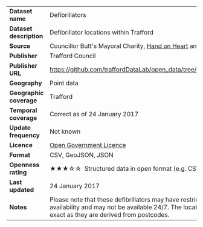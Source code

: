 <table>
<colgroup>
<col style="text-align:left;"/>
<col style="text-align:left;"/>
</colgroup>

<tbody>
<tr>
	<td style="text-align:left;"><strong>Dataset name</strong></td>
	<td style="text-align:left;">Defibrillators</td>
</tr>
<tr>
	<td style="text-align:left;"><strong>Dataset description</strong></td>
	<td style="text-align:left;">Defibrillator locations within Trafford</td>
</tr>
<tr>
	<td style="text-align:left;"><strong>Source</strong></td>
	<td style="text-align:left;"> Councillor Butt's Mayoral Charity, <a href="http://www.handonheart.org/">Hand on Heart</a> and crowd sourcing</td>
</tr>
<tr>
	<td style="text-align:left;"><strong>Publisher</strong></td>
	<td style="text-align:left;">Trafford Council</td>
</tr>
<tr>
	<td style="text-align:left;"><strong>Publisher URL</strong></td>
	<td style="text-align:left;"><a href="https://github.com/traffordDataLab/open_data/tree/master/defibrillators">https://github.com/traffordDataLab/open_data/tree/master/defibrillators</a></td>
</tr>
<tr>
	<td style="text-align:left;"><strong>Geography</strong></td>
	<td style="text-align:left;">Point data</td>
</tr>
<tr>
	<td style="text-align:left;"><strong>Geographic coverage</strong></td>
	<td style="text-align:left;">Trafford</td>
</tr>
<tr>
	<td style="text-align:left;"><strong>Temporal coverage</strong></td>
	<td style="text-align:left;">Correct as of 24 January 2017</td>
</tr>
<tr>
	<td style="text-align:left;"><strong>Update frequency</strong></td>
	<td style="text-align:left;">Not known</td>
</tr>
<tr>
	<td style="text-align:left;"><strong>Licence</strong></td>
	<td style="text-align:left;"><a href="http://www.nationalarchives.gov.uk/doc/open-government-licence/version/3/">Open Government Licence</a></td>
</tr>
<tr>
	<td style="text-align:left;"><strong>Format</strong></td>
	<td style="text-align:left;">CSV, GeoJSON, JSON</td>
</tr>
<tr>
	<td style="text-align:left;"><strong>Openness rating</strong></td>
	<td style="text-align:left;">&#9733&#9733&#9733&#9734&#9734&nbsp; Structured data in open format (e.g. CSV)</td>
</tr>
<tr>
	<td style="text-align:left;"><strong>Last updated</strong></td>
	<td style="text-align:left;">24 January 2017</td>
</tr>
<tr>
	<td style="text-align:left;"><strong>Notes</strong></td>
	<td style="text-align:left;">Please note that these defibrillators may have restrictions on public availability and may not be available 24/7. The locations may not be exact as they are derived from postcodes.</td>
</tr>
</tbody>
</table>
